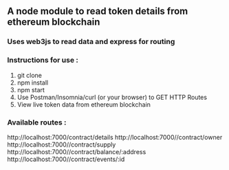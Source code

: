 ## A node module to read token details from ethereum blockchain
### Uses web3js to read data and express for routing

### Instructions for use :

1. git clone
2. npm install
3. npm start
4. Use Postman/Insomnia/curl (or your browser) to GET HTTP Routes
5. View live token data from ethereum blockchain

### Available routes :

http://localhost:7000/contract/details
http://localhost:7000//contract/owner
http://localhost:7000//contract/supply
http://localhost:7000//contract/balance/:address
http://localhost:7000//contract/events/:id